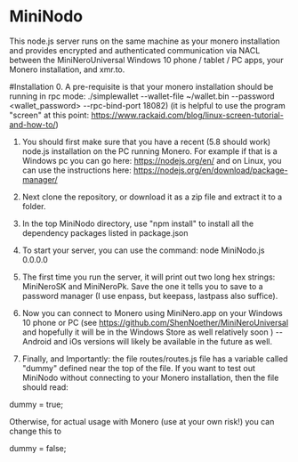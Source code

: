 # MiniNodo
This node.js server runs on the same machine as your monero installation and provides encrypted and authenticated communication via NACL between the MiniNeroUniversal Windows 10 phone / tablet / PC apps, your Monero installation, and xmr.to. 

#Installation
0. A pre-requisite is that your monero installation should be running in rpc mode: ./simplewallet --wallet-file ~/wallet.bin --password <wallet_password> --rpc-bind-port 18082)   (it is helpful to use the program "screen" at this point: https://www.rackaid.com/blog/linux-screen-tutorial-and-how-to/)

1. You should first make sure that you have a recent (5.8 should work) node.js installation on the PC running Monero. For example if that is a Windows pc you can go here: https://nodejs.org/en/ and on Linux, you can use the instructions here: https://nodejs.org/en/download/package-manager/

2. Next clone the repository, or download it as a zip file and extract it to a folder. 

3. In the top MiniNodo directory, use "npm install" to install all the dependency packages listed in package.json

4. To start your server, you can use the command: node MiniNodo.js 0.0.0.0  

5. The first time you run the server, it will print out two long hex strings: MiniNeroSK and MiniNeroPk. Save the one it tells you to save to a password manager (I use enpass, but keepass, lastpass also suffice). 

6. Now you can connect to Monero using MiniNero.app on your Windows 10 phone or PC (see https://github.com/ShenNoether/MiniNeroUniversal and hopefully it will be in the Windows Store as well relatively soon ) -- Android and iOs versions will likely be available in the future as well. 

7. Finally, and Importantly: the file routes/routes.js file has a variable called "dummy" defined near the top of the file. If you want to test out MiniNodo without connecting to your Monero installation, then the file should read:

dummy = true;  

Otherwise, for actual usage with Monero (use at your own risk!) you can change this to 

dummy = false; 


